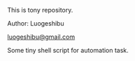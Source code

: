 This is tony repository.

Author: Luogeshibu

luogeshibu@gmail.com

Some tiny shell script for automation task.
